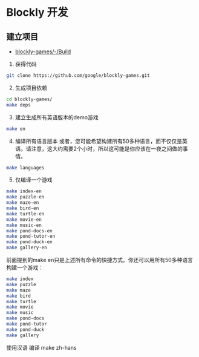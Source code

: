 # Blockly 开发
## 建立项目
- [blockly-games/-/Build](https://github.com/google/blockly-games/wiki/Build)
1. 获得代码
```bash
git clone https://github.com/google/blockly-games.git
```
2. 生成项目依赖
```bash
cd blockly-games/
make deps
```
3. 建立生成所有英语版本的demo游戏
```bash
make en
```
4. 编译所有语言版本
或者，您可能希望构建所有50多种语言，而不仅仅是英语。请注意，这大约需要2个小时，所以这可能是你应该在一夜之间做的事情。
```bash
make languages
```
5. 仅编译一个游戏
```bash
make index-en
make puzzle-en
make maze-en
make bird-en
make turtle-en
make movie-en
make music-en
make pond-docs-en
make pond-tutor-en
make pond-duck-en
make gallery-en
```
前面提到的make en只是上述所有命令的快捷方式。你还可以用所有50多种语言构建一个游戏：
```bash
make index
make puzzle
make maze
make bird
make turtle
make movie
make music
make pond-docs
make pond-tutor
make pond-duck
make gallery
```

使用汉语 编译 make zh-hans